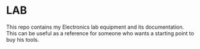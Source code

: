 # LAB
This repo contains my Electronics lab equipment and its documentation.
This can be useful as a reference for someone who wants a starting point to buy his tools.
